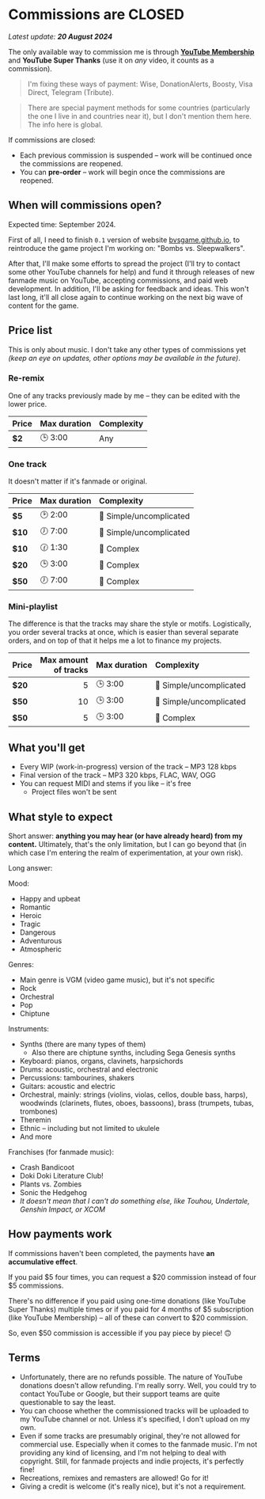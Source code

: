 # Commissions are CLOSED

*Latest update: **20 August 2024***

The only available way to commission me is through [**YouTube Membership**](https://www.youtube.com/@liledix4/membership) and **YouTube Super Thanks** (use it on *any* video, it counts as a commission).

> I'm fixing these ways of payment: Wise, DonationAlerts, Boosty, Visa Direct, Telegram (Tribute).

> There are special payment methods for some countries (particularly the one I live in and countries near it), but I don't mention them here. The info here is global.

If commissions are closed:
- Each previous commission is suspended – work will be continued once the commissions are reopened.
- You can **pre-order** – work will begin once the commissions are reopened.

## When will commissions open?

Expected time: September 2024.

First of all, I need to finish `0.1` version of website [bvsgame.github.io](https://bvsgame.github.io), to reintroduce the game project I'm working on: "Bombs vs. Sleepwalkers".

After that, I'll make some efforts to spread the project (I'll try to contact some other YouTube channels for help) and fund it through releases of new fanmade music on YouTube, accepting commissions, and paid web development. In addition, I'll be asking for feedback and ideas. This won't last long, it'll all close again to continue working on the next big wave of content for the game.

## Price list

This is only about music. I don't take any other types of commissions yet *(keep an eye on updates, other options may be available in the future)*.

### Re-remix

One of any tracks previously made by me – they can be edited with the lower price.

| Price   | Max duration | Complexity |
| :------ | :----------- | :--------- |
| **$2**  | 🕒 3:00      | Any        |

### One track

It doesn't matter if it's fanmade or original.

| Price   | Max duration | Complexity              |
| :------ | :----------- | :---------------------- |
| **$5**  | 🕑 2:00      | 🔷 Simple/uncomplicated |
| **$10** | 🕖 7:00      | 🔷 Simple/uncomplicated |
| **$10** | 🕜 1:30      | 💠 Complex              |
| **$20** | 🕒 3:00      | 💠 Complex              |
| **$50** | 🕖 7:00      | 💠 Complex              |

### Mini-playlist

The difference is that the tracks may share the style or motifs. Logistically, you order several tracks at once, which is easier than several separate orders, and on top of that it helps me a lot to finance my projects.

| Price   | Max amount<br>of tracks | Max duration | Complexity |
| :------ | ----------------------: | :----------- | :--------- |
| **$20** |  5 | 🕒 3:00 | 🔷 Simple/uncomplicated |
| **$50** | 10 | 🕒 3:00 | 🔷 Simple/uncomplicated |
| **$50** |  5 | 🕒 3:00 | 💠 Complex              |

## What you'll get

- Every WIP (work-in-progress) version of the track – MP3 128 kbps
- Final version of the track – MP3 320 kbps, FLAC, WAV, OGG
- You can request MIDI and stems if you like – it's free
    - Project files won't be sent

## What style to expect

Short answer: **anything you may hear (or have already heard) from my content.** Ultimately, that's the only limitation, but I can go beyond that (in which case I'm entering the realm of experimentation, at your own risk).

Long answer:

Mood:

- Happy and upbeat
- Romantic
- Heroic
- Tragic
- Dangerous
- Adventurous
- Atmospheric

Genres:

- Main genre is VGM (video game music), but it's not specific
- Rock
- Orchestral
- Pop
- Chiptune

Instruments:

- Synths (there are many types of them)
    - Also there are chiptune synths, including Sega Genesis synths
- Keyboard: pianos, organs, clavinets, harpsichords
- Drums: acoustic, orchestral and electronic
- Percussions: tambourines, shakers
- Guitars: acoustic and electric
- Orchestral, mainly: strings (violins, violas, cellos, double bass, harps), woodwinds (clarinets, flutes, oboes, bassoons), brass (trumpets, tubas, trombones)
- Theremin
- Ethnic – including but not limited to ukulele
- And more

Franchises (for fanmade music):

- Crash Bandicoot
- Doki Doki Literature Club!
- Plants vs. Zombies
- Sonic the Hedgehog
- *It doesn't mean that I can't do something else, like Touhou, Undertale, Genshin Impact, or XCOM*

## How payments work

If commissions haven't been completed, the payments have **an accumulative effect**.

If you paid $5 four times, you can request a $20 commission instead of four $5 commissions.

There's no difference if you paid using one-time donations (like YouTube Super Thanks) multiple times or if you paid for 4 months of $5 subscription (like YouTube Membership) – all of these can convert to $20 commission.

So, even $50 commission is accessible if you pay piece by piece! 🙃

## Terms

- Unfortunately, there are no refunds possible. The nature of YouTube donations doesn't allow refunding. I'm really sorry. Well, you could try to contact YouTube or Google, but their support teams are quite questionable to say the least.
- You can choose whether the commissioned tracks will be uploaded to my YouTube channel or not. Unless it's specified, I don't upload on my own.
- Even if some tracks are presumably original, they're not allowed for commercial use. Especially when it comes to the fanmade music. I'm not providing any kind of licensing, and I'm not helping to deal with copyright. Still, for fanmade projects and indie projects, it's perfectly fine!
- Recreations, remixes and remasters are allowed! Go for it!
- Giving a credit is welcome (it's really nice), but it's not a requirement.